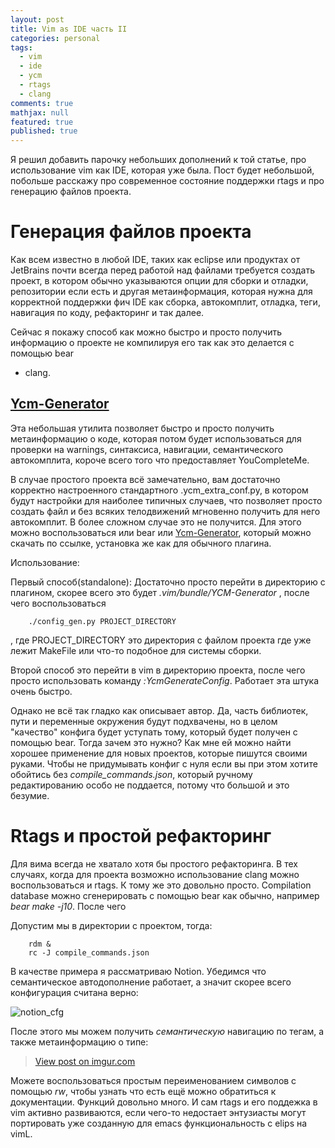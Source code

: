 ```yaml
---
layout: post
title: Vim as IDE часть II
categories: personal
tags: 
  - vim
  - ide
  - ycm
  - rtags
  - clang
comments: true
mathjax: null
featured: true
published: true
---
```


Я решил добавить парочку небольших дополнений к той статье, про использование
vim как IDE, которая уже была. Пост будет небольшой, побольше расскажу про
современное состояние поддержки rtags и про генерацию файлов проекта.

<!--excerpt-->


# Генерация файлов проекта

Как всем известно в любой IDE, таких как eclipse или продуктах от JetBrains
почти всегда перед работой над файлами требуется создать проект, в котором
обычно указываются опции для сборки и отладки, репозитории если есть и другая
метаинформация, которая нужна для корректной поддержки фич IDE как сборка,
автокомплит, отладка, теги, навигация по коду, рефакторинг и так далее.

Сейчас я покажу способ как можно быстро и просто получить информацию
о проекте не компилируя его так как это делается с помощью bear
+ clang. 

## <a href="https://github.com/rdnetto/YCM-Generator">Ycm-Generator</a>

Эта небольшая утилита позволяет быстро и просто получить метаинформацию
о коде, которая потом будет использоваться для проверки на warnings,
синтаксиса, навигации, семантического автокомплита, короче всего того что
предоставляет YouCompleteMe. 

В случае простого проекта всё замечательно, вам достаточно корректно
настроенного стандартного .ycm_extra_conf.py, в котором будут настройки для
наиболее типичных случаев, что позволяет просто создать файл и без всяких
телодвижений мгновенно получить для него автокомплит. В более сложном случае
это не получится. Для этого можно воспользоваться или bear или <a
href="https://github.com/rdnetto/YCM-Generator">Ycm-Generator</a>, который
можно скачать по ссылке, установка же как для обычного плагина.

Использование:

Первый способ(standalone): Достаточно просто перейти в директорию с плагином,
скорее всего это будет *.vim/bundle/YCM-Generator* , после чего
воспользоваться 
```
    ./config_gen.py PROJECT_DIRECTORY
```

, где PROJECT_DIRECTORY это директория с файлом проекта где уже лежит
MakeFile или что-то подобное для системы сборки.

Второй способ это перейти в vim в директорию проекта, после чего просто
использовать команду *:YcmGenerateConfig*. Работает эта штука очень быстро.

Однако не всё так гладко как описывает автор. Да, часть библиотек, пути
и переменные окружения будут подхвачены, но в целом "качество" конфига будет
уступать тому, который будет получен с помощью bear. Тогда зачем это нужно?
Как мне ей можно найти хорошее применение для новых проектов, которые пишутся
своими руками. Чтобы не придумывать конфиг с нуля если вы при этом хотите
обойтись без *compile_commands.json*, который ручному редактированию особо не
поддается, потому что большой и это безумие.

# Rtags и простой рефакторинг

Для вима всегда не хватало хотя бы простого рефакторинга. В тех случаях,
когда для проекта возможно использование clang можно воспользоваться и rtags.
К тому же это довольно просто. Compilation database можно сгенерировать
с помощью bear как обычно, например *bear make -j10*. После чего 

Допустим мы в директории с проектом, тогда:

```
    rdm &
    rc -J compile_commands.json
```

В качестве примера я рассматриваю Notion. Убедимся что семантическое
автодополнение работает, а значит скорее всего конфигурация считана верно:

![notion_cfg](http://i.imgur.com/a7OPeOI.png)

После этого мы можем получить _семантическую_ навигацию по тегам, а также
метаинформацию о типе:

<blockquote class="imgur-embed-pub" lang="en" data-id="a/Abqr5">
<a href="//imgur.com/a/Abqr5">View post on imgur.com</a></blockquote>
<script async src="//s.imgur.com/min/embed.js" charset="utf-8"></script>

Можете воспользоваться простым переименованием символов с помощью
*<leader>rw*, чтобы узнать что есть ещё можно обратиться к документации.
Функций довольно много. И сам rtags и его поддежка в vim активно развиваются,
если чего-то недостает энтузиасты могут портировать уже созданную для emacs
функциональность с elips на vimL.
